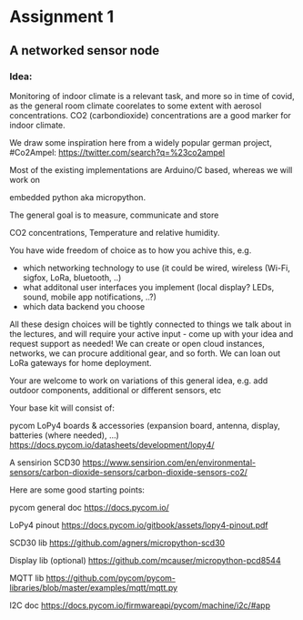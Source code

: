 # Assignment 1

## A networked sensor node

### Idea:

Monitoring of indoor climate is a relevant task, and more so in time of covid,
as the general room climate coorelates to some extent with aerosol concentrations.
CO2 (carbondioxide) concentrations are a good marker for indoor climate.

We draw some inspiration here from a widely popular german project, #Co2Ampel:
https://twitter.com/search?q=%23co2ampel

Most of the existing implementations are Arduino/C based, whereas we will work on

embedded python aka micropython.

The general goal is to measure, communicate and store

CO2 concentrations, Temperature and relative humidity.

You have wide freedom of choice as to how you achive this, e.g.

- which networking technology to use (it could be wired, wireless (Wi-Fi, sigfox, LoRa, bluetooth, ..)
- what additonal user interfaces you implement (local display? LEDs, sound, mobile app notifications, ..?)
- which data backend you choose

All these design choices will be tightly connected to things we talk about in the lectures,
and will require your active input -
come up with your idea and request support as needed!
We can create or open cloud instances, networks, 
we can procure additional gear, and so forth.
We can loan out LoRa gateways for home deployment.

Your are welcome to work on variations of this general idea,
e.g.
add outdoor components, additional or different sensors, etc



Your base kit will consist of:

pycom LoPy4 boards & accessories (expansion board, antenna, display, batteries (where needed), ...)
https://docs.pycom.io/datasheets/development/lopy4/

A sensirion SCD30
https://www.sensirion.com/en/environmental-sensors/carbon-dioxide-sensors/carbon-dioxide-sensors-co2/


Here are some good starting points:

pycom general doc
https://docs.pycom.io/

LoPy4 pinout
https://docs.pycom.io/gitbook/assets/lopy4-pinout.pdf

SCD30 lib
https://github.com/agners/micropython-scd30

Display lib (optional)
https://github.com/mcauser/micropython-pcd8544

MQTT lib
https://github.com/pycom/pycom-libraries/blob/master/examples/mqtt/mqtt.py

I2C doc
https://docs.pycom.io/firmwareapi/pycom/machine/i2c/#app



